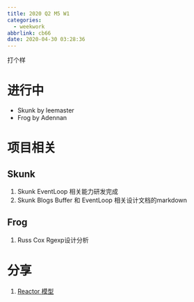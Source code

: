 ```yaml
---
title: 2020 Q2 M5 W1
categories:
  - weekwork
abbrlink: cb66
date: 2020-04-30 03:28:36
---
```


打个样

<!--more-->

# 进行中

* Skunk by leemaster
* Frog by Adennan

# 项目相关

## Skunk 

1. Skunk EventLoop 相关能力研发完成
2. Skunk Blogs Buffer 和 EventLoop 相关设计文档的markdown

## Frog

1. Russ Cox Rgexp设计分析

# 分享

1. [Reactor 模型](google文档连接)



